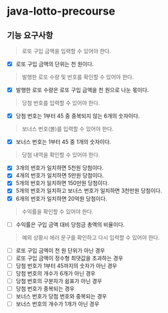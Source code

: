 # java-lotto-precourse

## 기능 요구사항

> 로또 구입 금액을 입력할 수 있어야 한다.

- [x] 로또 구입 금액의 단위는 천 원이다.

> 발행한 로또 수량 및 번호를 확인할 수 있어야 한다.

- [x] 발행한 로또 수량은 로또 구입 금액을 천 원으로 나눈 몫이다.

> 당첨 번호를 입력할 수 있어야 한다.

- [x] 당첨 번호는 1부터 45 중 중복되지 않는 6개의 숫자이다.

> 보너스 번호(볼)를 입력할 수 있어야 한다.

- [x] 보너스 번호는 1부터 45 중 1개의 숫자이다.

> 당첨 내역을 확인할 수 있어야 한다.

- [x] 3개의 번호가 일치하면 5천원 당첨이다.
- [x] 4개의 번호가 일치하면 5만원 당첨이다.
- [x] 5개의 번호가 일치하면 150만원 당첨이다.
- [x] 5개의 번호가 일치하고 보너스 번호가 일치하면 3천만원 당첨이다.
- [x] 6개의 번호가 일치하면 20억원 당첨이다.

> 수익률을 확인할 수 있어야 한다.

- [ ] 수익률은 구입 금액 대비 당첨금 총액의 비율이다.

> 예외 상황시 에러 문구를 확인하고 다시 입력할 수 있어야 한다.

- [ ] 로또 구입 금액이 천 원 단위가 아닌 경우
- [ ] 로또 구입 금액이 정수형 최댓값을 초과하는 경우
- [ ] 당첨 번호가 1부터 45까지의 숫자가 아닌 경우
- [ ] 당첨 번호의 개수가 6개가 아닌 경우
- [ ] 당첨 번호의 구분자가 쉼표가 아닌 경우
- [ ] 당첨 번호가 중복되는 경우
- [ ] 보너스 번호가 당첨 번호와 중복되는 경우
- [ ] 보너스 번호의 개수가 1개가 아닌 경우